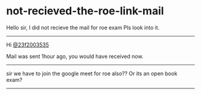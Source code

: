 # not-recieved-the-roe-link-mail

Hello sir, I did not recieve the mail for roe exam Pls look into it.

---

Hi [@23f2003535](/u/23f2003535)

Mail was sent 1hour ago, you would have received now.

---

sir we have to join the google meet for roe also?? Or its an open book exam?

---

